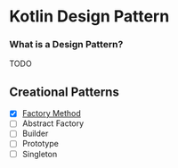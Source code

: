 # Kotlin Design Pattern

### What is a Design Pattern?
TODO

## Creational Patterns

- [x] [Factory Method](src/main/kotlin/factory)
- [ ] Abstract Factory
- [ ] Builder
- [ ] Prototype
- [ ] Singleton